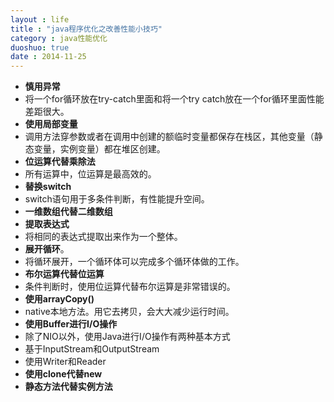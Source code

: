 ```yaml
---
layout : life
title : "java程序优化之改善性能小技巧"
category : java性能优化
duoshuo: true
date : 2014-11-25
---
```


* **慎用异常**
 * 将一个for循环放在try-catch里面和将一个try catch放在一个for循环里面性能差距很大。
* **使用局部变量**
 * 调用方法穿参数或者在调用中创建的额临时变量都保存在栈区，其他变量（静态变量，实例变量）都在堆区创建。
* **位运算代替乘除法**
 * 所有运算中，位运算是最高效的。
* **替换switch**
 * switch语句用于多条件判断，有性能提升空间。
* **一维数组代替二维数组**
* **提取表达式**
 * 将相同的表达式提取出来作为一个整体。
* **展开循环**。
 * 将循环展开，一个循环体可以完成多个循环体做的工作。
* **布尔运算代替位运算**
 * 条件判断时，使用位运算代替布尔运算是非常错误的。
* **使用arrayCopy()**
 * native本地方法。用它去拷贝，会大大减少运行时间。
* **使用Buffer进行I/O操作**
 * 除了NIO以外，使用Java进行I/O操作有两种基本方式
  * 基于InputStream和OutputStream
  * 使用Writer和Reader
* **使用clone代替new**
* **静态方法代替实例方法**
 